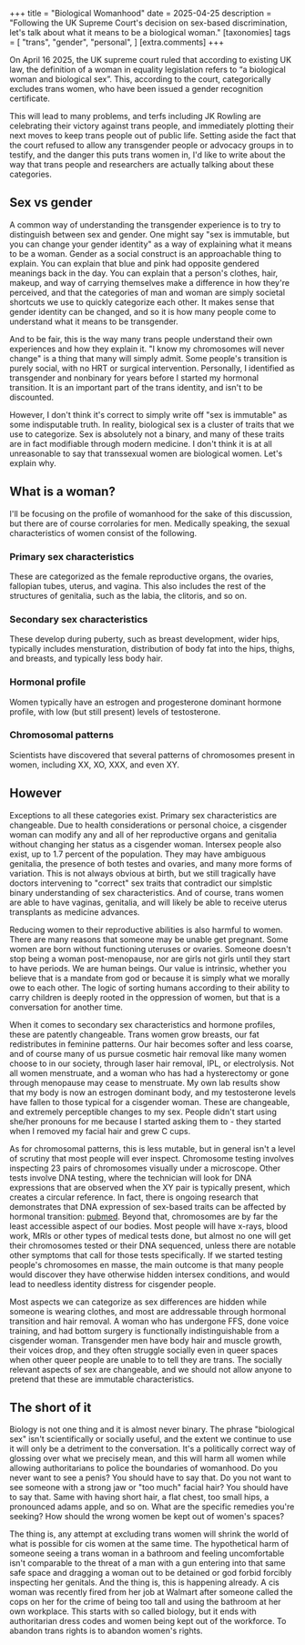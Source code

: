 +++
title = "Biological Womanhood"
date = 2025-04-25
description = "Following the UK Supreme Court's decision on sex-based discrimination, let's talk about what it means to be a biological woman."
[taxonomies]
tags = [
    "trans",
    "gender",
    "personal",
  ]
[extra.comments]
+++

On April 16 2025, the UK supreme court ruled that according to existing UK law, the definition of a woman in equality legislation refers to “a biological woman and biological sex”. This, according to the court, categorically excludes trans women, who have been issued a gender recognition certificate.

This will lead to many problems, and terfs including JK Rowling are celebrating their victory against trans people, and immediately plotting their next moves to keep trans people out of public life. Setting aside the fact that the court refused to allow any transgender people or advocacy groups in to testify, and the danger this puts trans women in, I'd like to write about the way that trans people and researchers are actually talking about these categories.

## Sex vs gender

A common way of understanding the transgender experience is to try to distinguish between sex and gender. One might say "sex is immutable, but you can change your gender identity" as a way of explaining what it means to be a woman. Gender as a social construct is an approachable thing to explain. You can explain that blue and pink had opposite gendered meanings back in the day. You can explain that a person's clothes, hair, makeup, and way of carrying themselves make a difference in how they're perceived, and that the categories of man and woman are simply societal shortcuts we use to quickly categorize each other. It makes sense that gender identity can be changed, and so it is how many people come to understand what it means to be transgender.

And to be fair, this is the way many trans people understand their own experiences and how they explain it. "I know my chromosomes will never change" is a thing that many will simply admit. Some people's transition is purely social, with no HRT or surgical intervention. Personally, I identified as transgender and nonbinary for years before I started my hormonal transition. It is an important part of the trans identity, and isn't to be discounted.

However, I don't think it's correct to simply write off "sex is immutable" as some indisputable truth. In reality, biological sex is a cluster of traits that we use to categorize. Sex is absolutely not a binary, and many of these traits are in fact modifiable through modern medicine. I don't think it is at all unreasonable to say that transsexual women are biological women. Let's explain why.

## What is a woman?

I'll be focusing on the profile of womanhood for the sake of this discussion, but there are of course corrolaries for men. Medically speaking, the sexual characteristics of women consist of the following.

### Primary sex characteristics

These are categorized as the female reproductive organs, the ovaries, fallopian tubes, uterus, and vagina. This also includes the rest of the structures of genitalia, such as the labia, the clitoris, and so on.

### Secondary sex characteristics

These develop during puberty, such as breast development, wider hips, typically includes mensturation, distribution of body fat into the hips, thighs, and breasts, and typically less body hair.

### Hormonal profile

Women typically have an estrogen and progesterone dominant hormone profile, with low (but still present) levels of testosterone.

### Chromosomal patterns

Scientists have discovered that several patterns of chromosomes present in women, including XX, XO, XXX, and even XY.

## However

Exceptions to all these categories exist. Primary sex characteristics are changeable. Due to health considerations or personal choice, a cisgender woman can modify any and all of her reproductive organs and genitalia without changing her status as a cisgender woman. Intersex people also exist, up to 1.7 percent of the population. They may have ambiguous genitalia, the presence of both testes and ovaries, and many more forms of variation. This is not always obvious at birth, but we still tragically have doctors intervening to "correct" sex traits that contradict our simplstic binary understanding of sex characteristics. And of course, trans women are able to have vaginas, genitalia, and will likely be able to receive uterus transplants as medicine advances.

Reducing women to their reproductive abilities is also harmful to women. There are many reasons that someone may be unable get pregnant. Some women are born without functioning uteruses or ovaries. Someone doesn't stop being a woman post-menopause, nor are girls not girls until they start to have periods. We are human beings. Our value is intrinsic, whether you believe that is a mandate from god or because it is simply what we morally owe to each other. The logic of sorting humans according to their ability to carry children is deeply rooted in the oppression of women, but that is a conversation for another time.

When it comes to secondary sex characteristics and hormone profiles, these are patently changeable. Trans women grow breasts, our fat redistributes in feminine patterns. Our hair becomes softer and less coarse, and of course many of us pursue cosmetic hair removal like many women choose to in our society, through laser hair removal, IPL, or electrolysis. Not all women menstruate, and a woman who has had a hysterectomy or gone through menopause may cease to menstruate. My own lab results show that my body is now an estrogen dominant body, and my testosterone levels have fallen to those typical for a cisgender woman. These are changeable, and extremely perceptible changes to my sex. People didn't start using she/her pronouns for me because I started asking them to - they started when I removed my facial hair and grew C cups.

As for chromosomal patterns, this is less mutable, but in general isn't a level of scrutiny that most people will ever inspect. Chromosome testing involves inspecting 23 pairs of chromosomes visually under a microscope. Other tests involve DNA testing, where the technician will look for DNA expressions that are observed when the XY pair is typically present, which creates a circular reference. In fact, there is ongoing research that demonstrates that DNA expression of sex-based traits can be affected by hormonal transition: [pubmed](https://pubmed.ncbi.nlm.nih.gov/35177097/). Beyond that, chromosomes are by far the least accessible aspect of our bodies. Most people will have x-rays, blood work, MRIs or other types of medical tests done, but almost no one will get their chromosomes tested or their DNA sequenced, unless there are notable other symptoms that call for those tests specifically. If we started testing people's chromosomes en masse, the main outcome is that many people would discover they have otherwise hidden intersex conditions, and would lead to needless identity distress for cisgender people.

Most aspects we can categorize as sex differences are hidden while someone is wearing clothes, and most are addressable through hormonal transition and hair removal. A woman who has undergone FFS, done voice training, and had bottom surgery is functionally indistinguishable from a cisgender woman. Transgender men have body hair and muscle growth, their voices drop, and they often struggle socially even in queer spaces when other queer people are unable to to tell they are trans. The socially relevant aspects of sex are changeable, and we should not allow anyone to pretend that these are immutable characteristics.

## The short of it

Biology is not one thing and it is almost never binary. The phrase "biological sex" isn't scientifically or socially useful, and the extent we continue to use it will only be a detriment to the conversation. It's a politically correct way of glossing over what we precisely mean, and this will harm all women while allowing authoritarians to police the boundaries of womanhood. Do you never want to see a penis? You should have to say that. Do you not want to see someone with a strong jaw or "too much" facial hair? You should have to say that. Same with having short hair, a flat chest, too small hips, a pronounced adams apple, and so on. What are the specific remedies you're seeking? How should the wrong women be kept out of women's spaces?

The thing is, any attempt at excluding trans women will shrink the world of what is possible for cis women at the same time. The hypothetical harm of someone seeing a trans woman in a bathroom and feeling uncomfortable isn't comparable to the threat of a man with a gun entering into that same safe space and dragging a woman out to be detained or god forbid forcibly inspecting her genitals. And the thing is, this is happening already. A cis woman was recently fired from her job at Walmart after someone called the cops on her for the crime of being too tall and using the bathroom at her own workplace. This starts with so called biology, but it ends with authoritarian dress codes and women being kept out of the workforce. To abandon trans rights is to abandon women's rights.
